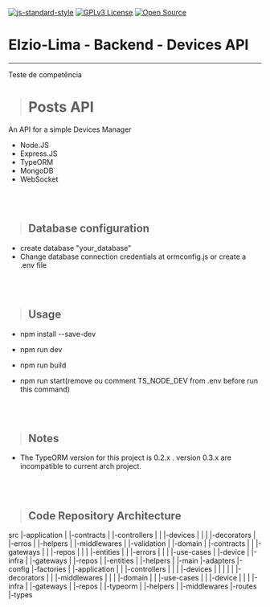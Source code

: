 [![js-standard-style](https://img.shields.io/badge/code%20style-standard-brightgreen.svg)](http://standardjs.com)
[![GPLv3 License](https://img.shields.io/badge/License-GPL%20v3-yellow.svg)](https://opensource.org/licenses/)
[![Open Source](https://badges.frapsoft.com/os/v1/open-source.svg?v=103)](https://opensource.org/)

# **Elzio-Lima - Backend - Devices API**

---

Teste de competência

> # Posts API

An API for a simple Devices Manager
* Node.JS
* Express.JS
* TypeORM
* MongoDB
* WebSocket

<br /><br />

> ## Database configuration

* create database "your_database"
* Change database connection credentials at ormconfig.js or create a .env file

<br /><br />

> ## Usage

* npm install --save-dev
* npm run dev

* npm run build
* npm run start(remove ou comment TS_NODE_DEV from .env before run this command)

<br /><br />

> ## Notes

* The TypeORM version for this project is 0.2.x . version 0.3.x are incompatible to current arch project.

<br /><br />

> ## Code Repository Architecture

src
|-application
| |-contracts
| |-controllers
| | |-devices
| |
| |-decorators
| |-erros
| |-helpers
| |-middlewares
| |-validation
|
|-domain
| |-contracts
| | |-gateways
| | |-repos
| |
| |-entities
| | |-errors
| |
| |-use-cases
|   |-device
|
|-infra
| |-gateways
| |-repos
|   |-entities
|   |-helpers
|
|-main
  |-adapters
  |-config
  |-factories
  | |-application
  | | |-controllers
  | | | |-devices
  | | |
  | | |-decorators
  | | |-middlewares
  | |
  | |-domain
  | | |-use-cases
  | |   |-device
  | |
  | |-infra
  |   |-gateways
  |   |-repos
  |     |-typeorm
  |       |-helpers
  |
  |-middlewares
  |-routes
  |-types


<br /><br />
